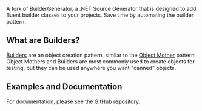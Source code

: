 A fork of BuilderGenerator, a .NET Source Generator that is designed to add fluent builder classes to your projects. Save time by automating the builder pattern.

## What are Builders?
[Builders](https://en.wikipedia.org/wiki/Builder_pattern) are an object creation pattern, similar to the [Object Mother](https://martinfowler.com/bliki/ObjectMother.html) pattern. Object Mothers and Builders are most commonly used to create objects for testing, but they can be used anywhere you want "canned" objects. 

## Examples and Documentation
For documentation, please see the [GitHub repository](https://github.com/am4u/BuilderGenerator2).
